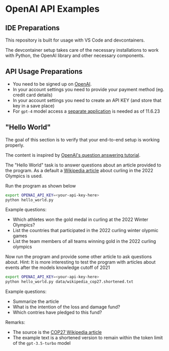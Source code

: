 # OpenAI API Examples

## IDE Preparations

This repository is built for usage with VS Code and devcontainers.

The devcontainer setup takes care of the necessary installations to work with Python, the OpenAI library and other necessary components.

## API Usage Preparations

* You need to be signed up on [OpenAI](https://platform.openai.com/).
* In your account settings you need to provide your payment method (eg. credit card details)
* In your account settings you need to create an API KEY (and store that key in a save place)
* For `gpt-4` model access a [separate application](https://openai.com/waitlist/gpt-4-api) is needed as of 11.6.23

## "Hello World"

The goal of this section is to verify that your end-to-end setup is working properly.

The content is inspired by [OpenAI's question answering tutorial](https://github.com/openai/openai-cookbook/blob/main/examples/Question_answering_using_embeddings.ipynb).

The "Hello World" task is to answer questions about an article provided to the program.
As a default a [Wikipedia article](https://en.wikipedia.org/wiki/Curling_at_the_2022_Winter_Olympics) about curling in the 2022 Olympics is used.

Run the program as shown below

```bash
export OPENAI_API_KEY=<your-api-key-here>
python hello_world.py
```

Example questions:

* Which athletes won the gold medal in curling at the 2022 Winter Olympics?
* List the countries that participated in the 2022 curling winter olypmic games
* List the team members of all teams winning gold in the 2022 curling olympics

Now run the program and provide some other article to ask questions about.
Hint: It is more interesting to test the program with articles about events after the models knowledge cutoff of 2021

```bash
export OPENAI_API_KEY=<your-api-key-here>
python hello_world.py data/wikipedia_cop27.shortened.txt
```

Example questions:

* Summarize the article
* What is the intention of the loss and damage fund?
* Which contries have pledged to this fund?

Remarks:
* The source is the [COP27 Wikipedia article](https://en.wikipedia.org/wiki/2022_United_Nations_Climate_Change_Conference)
* The example text is a shortened version to remain within the token limit of the `gpt-3.5-turbo` model

